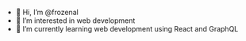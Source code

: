 - 👋 Hi, I’m @frozenal
- 👀 I’m interested in web development
- 🌱 I’m currently learning web development using React and GraphQL


<!---
frozenal/frozenal is a ✨ special ✨ repository because its `README.md` (this file) appears on your GitHub profile.
You can click the Preview link to take a look at your changes.
--->
